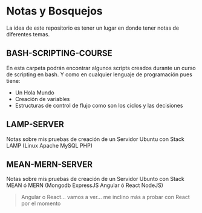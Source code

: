 # Notas y Bosquejos

La idea de este repositorio es tener un lugar en donde tener notas de diferentes temas.

## BASH-SCRIPTING-COURSE

En esta carpeta podrán encontrar algunos scripts creados durante un curso de scripting en bash. Y como en cualquier lenguaje de programación pues tiene:
- Un Hola Mundo
- Creación de variables
- Estructuras de control de flujo como son los ciclos y las decisiones

## LAMP-SERVER

Notas sobre mis pruebas de creación de un Servidor Ubuntu con Stack LAMP (Linux Apache MySQL PHP)

## MEAN-MERN-SERVER

Notas sobre mis pruebas de creación de un Servidor Ubunto con Stack MEAN ó MERN (Mongodb ExpressJS Angular ó React NodeJS)
> Angular o React... vamos a ver... me inclino más a probar con React por el momento
